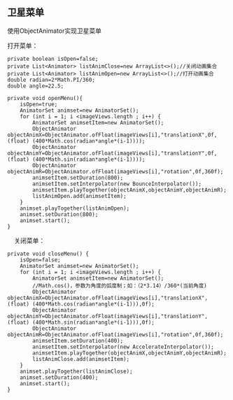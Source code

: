 ## 卫星菜单

使用ObjectAnimator实现卫星菜单

打开菜单：

    private boolean isOpen=false;
    private List<Animator> listAnimClose=new ArrayList<>();//关闭动画集合
    private List<Animator> listAnimOpen=new ArrayList<>();//打开动画集合
    double radian=2*Math.PI/360;
    double angle=22.5;

    private void openMenu(){
        isOpen=true;
        AnimatorSet animset=new AnimatorSet();
        for (int i = 1; i <imageViews.length ; i++) {
            AnimatorSet animsetItem=new AnimatorSet();
            ObjectAnimator objectAnimX=ObjectAnimator.ofFloat(imageViews[i],"translationX",0f,(float) (400*Math.cos(radian*angle*(i-1))));
            ObjectAnimator objectAnimY=ObjectAnimator.ofFloat(imageViews[i],"translationY",0f,(float) (400*Math.sin(radian*angle*(i-1))));
            ObjectAnimator objectAnimR=ObjectAnimator.ofFloat(imageViews[i],"rotation",0f,360f);
            animsetItem.setDuration(800);
            animsetItem.setInterpolator(new BounceInterpolator());
            animsetItem.playTogether(objectAnimX,objectAnimY,objectAnimR);
            listAnimOpen.add(animsetItem);
        }
        animset.playTogether(listAnimOpen);
        animset.setDuration(800);
        animset.start();
    }
    
关闭菜单：

    private void closeMenu() {
        isOpen=false;
        AnimatorSet animset=new AnimatorSet();
        for (int i = 1; i <imageViews.length ; i++) {
            AnimatorSet animsetItem=new AnimatorSet();
            //Math.cos()，参数为角度的弧度制；如：（2*3.14）/360*(当前角度)
            ObjectAnimator objectAnimX=ObjectAnimator.ofFloat(imageViews[i],"translationX",(float) (400*Math.cos(radian*angle*(i-1))),0f);
            ObjectAnimator objectAnimY=ObjectAnimator.ofFloat(imageViews[i],"translationY",(float) (400*Math.sin(radian*angle*(i-1))),0f);
            ObjectAnimator objectAnimR=ObjectAnimator.ofFloat(imageViews[i],"rotation",0f,360f);
            animsetItem.setDuration(400);
            animsetItem.setInterpolator(new AccelerateInterpolator());
            animsetItem.playTogether(objectAnimX,objectAnimY,objectAnimR);
            listAnimClose.add(animsetItem);
        }
        animset.playTogether(listAnimClose);
        animset.setDuration(400);
        animset.start();
    }


